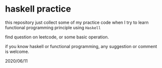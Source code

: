 # haskell practice

this repository just collect some of my practice code when I try to learn functional programming principle using `Haskell`

find question on leetcode, or some basic operation.

if you know haskell or functional programming, any suggestion or comment is welcome.

2020/06/11
